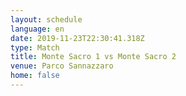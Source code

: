 ```yaml
---
layout: schedule
language: en
date: 2019-11-23T22:30:41.318Z
type: Match
title: Monte Sacro 1 vs Monte Sacro 2
venue: Parco Sannazzaro
home: false
---
```


